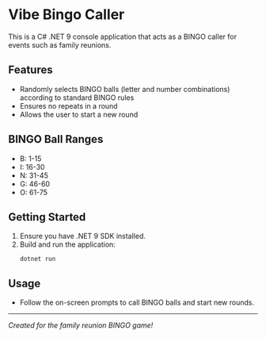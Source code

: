 # Vibe Bingo Caller

This is a C# .NET 9 console application that acts as a BINGO caller for events such as family reunions.

## Features
- Randomly selects BINGO balls (letter and number combinations) according to standard BINGO rules
- Ensures no repeats in a round
- Allows the user to start a new round

## BINGO Ball Ranges
- B: 1-15
- I: 16-30
- N: 31-45
- G: 46-60
- O: 61-75

## Getting Started
1. Ensure you have .NET 9 SDK installed.
2. Build and run the application:
   ```
   dotnet run
   ```

## Usage
- Follow the on-screen prompts to call BINGO balls and start new rounds.

---

*Created for the family reunion BINGO game!*

